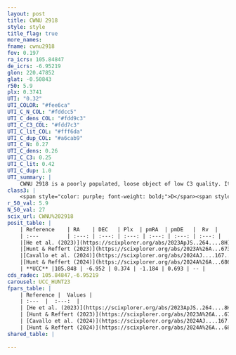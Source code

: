 ```yaml
---
layout: post
title: CWNU 2918
style: style
title_flag: true
more_names: 
fname: cwnu2918
fov: 0.197
ra_icrs: 105.84847
de_icrs: -6.95219
glon: 220.47852
glat: -0.50843
r50: 5.9
plx: 0.3741
UTI: "0.32"
UTI_COLOR: "#fee6ca"
UTI_C_N_COL: "#fddcc5"
UTI_C_dens_COL: "#fdd9c3"
UTI_C_C3_COL: "#fdd7c3"
UTI_C_lit_COL: "#fff6da"
UTI_C_dup_COL: "#a6cab9"
UTI_C_N: 0.27
UTI_C_dens: 0.26
UTI_C_C3: 0.25
UTI_C_lit: 0.42
UTI_C_dup: 1.0
UTI_summary: |
    CWNU 2918 is a poorly populated, loose object of low C3 quality. It was recently reported in the literature.
class3: |
    <span style="color: purple; font-weight: bold;">D</span><span style="color: #FFC300; font-weight: bold;">B</span>
r_50_val: 5.9
N_50_val: 27
scix_url: CWNU%202918
posit_table: |
    | Reference    | RA    | DEC   | Plx  | pmRA  | pmDE   |  Rv  |
    | :---         | :---: | :---: | :---: | :---: | :---: | :---: |
    |[He et al. (2023)](https://scixplorer.org/abs/2023ApJS..264....8H) | 105.843 | -6.894 | 0.381 | -1.182 | 0.696 | -- |
    |[Hunt & Reffert (2023)](https://scixplorer.org/abs/2023A%26A...673A.114H) | 105.841 | -6.957 | 0.37 | -1.169 | 0.672 | -- |
    |[Cavallo et al. (2024)](https://scixplorer.org/abs/2024AJ....167...12C) | 105.868 | -6.979 | 0.37 | -- | -- | -- |
    |[Hunt & Reffert (2024)](https://scixplorer.org/abs/2024A%26A...686A..42H) | 105.841 | -6.957 | 0.37 | -1.169 | 0.672 | -- |
    | **UCC** |105.848 | -6.952 | 0.374 | -1.184 | 0.693 | -- | 
cds_radec: 105.84847,-6.95219
carousel: UCC_HUNT23
fpars_table: |
    | Reference |  Values |
    | :---  |  :---:  |
    | [He et al. (2023)](https://scixplorer.org/abs/2023ApJS..264....8H) | `A0=1.75, m-M=11.9, logAge=7.3` |
    | [Hunt & Reffert (2023)](https://scixplorer.org/abs/2023A%26A...673A.114H) | `AV50=1.614, diffAV50=1.011, MOD50=11.932, logAge50=7.591` |
    | [Cavallo et al. (2024)](https://scixplorer.org/abs/2024AJ....167...12C) | `AV50=1.11, dMod50=11.83, logAge50=8.58, [Fe/H]50=-0.05` |
    | [Hunt & Reffert (2024)](https://scixplorer.org/abs/2024A%26A...686A..42H) | `MassJ=251.322` |
shared_table: |
    
---
```

